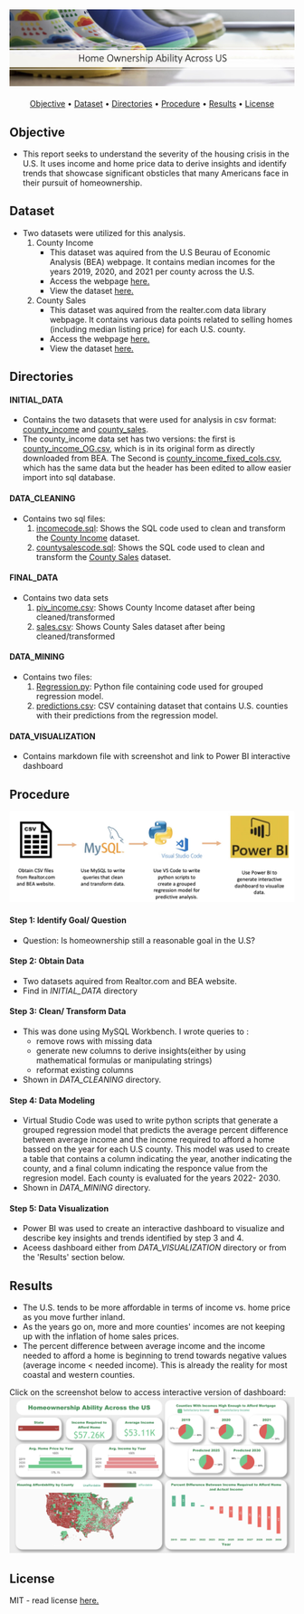 ![Header_Icon][Header_icon]
---
<p align="center">
  <a href="#Objective">Objective</a> •
  <a href="#Dataset">Dataset</a> •
  <a href="#Directories">Directories</a> •
  <a href="#Procedure">Procedure</a> •
  <a href="#Results">Results</a> •
  <a href="#License">License</a>
</p>

## Objective
- This report seeks to understand the severity of the housing crisis in the U.S. It uses income and home price data to derive insights and identify trends that showcase significant obsticles that many Americans face in their pursuit of homeownership.


## Dataset
- Two datasets were utilized for this analysis.
    1. County Income
       - This dataset was aquired from the U.S Beurau of Economic Analysis (BEA) webpage. It contains median incomes for the years 2019, 2020, and 2021 per county across the U.S.
       - Access the webpage [here.][income_data_link]
       - View the dataset [here.][income_fixed]
    3. County Sales
       - This dataset was aquired from the realter.com data library webpage. It contains various data points related to selling homes (including median listing price) for each U.S. county.
       - Access the webpage [here.][sales_data_link]
       - View the dataset [here.][sales_initial]

  
## Directories
#### INITIAL_DATA
- Contains the two datasets that were used for analysis in csv format: [county_income][income_fixed] and [county_sales][sales_initial].
- The county_income data set has two versions: the first is [county_income_OG.csv][income_OG], which is in its original form as directly downloaded from BEA. The Second is [county_income_fixed_cols.csv][income_fixed], which has the same data but the header has been edited to allow easier import into sql database.
  
#### DATA_CLEANING
- Contains two sql files:
  1. [incomecode.sql][incomecode]: Shows the SQL code used to clean and transform the [County Income][income_fixed] dataset.
  2. [countysalescode.sql][salescode]: Shows the SQL code used to clean and transform the [County Sales][sales_initial] dataset.
 
#### FINAL_DATA
  - Contains two data sets
    1. [piv_income.csv][piv_income]: Shows County Income dataset after being cleaned/transformed
    2. [sales.csv][sales_final]: Shows County Sales dataset after being cleaned/transformed
   
#### DATA_MINING
  - Contains two files:
    1. [Regression.py][regression]: Python file containing code used for grouped regression model.
    2. [predictions.csv][predictions]: CSV containing dataset that contains U.S. counties with their predictions from the regression model.

#### DATA_VISUALIZATION
  - Contains markdown file with screenshot and link to Power BI interactive dashboard


## Procedure
![Proj_steps][proj_steps]

#### Step 1: Identify Goal/ Question
  - Question: Is homeownership still a reasonable goal in the U.S?

#### Step 2: Obtain Data
  - Two datasets aquired from Realtor.com and BEA website.
  - Find in *INITIAL_DATA* directory

#### Step 3: Clean/ Transform Data
  - This was done using MySQL Workbench. I wrote queries to :
    - remove rows with missing data
    - generate new columns to derive insights(either by using mathematical formulas or manipulating strings)
    - reformat existing columns
  - Shown in *DATA_CLEANING* directory.

#### Step 4: Data Modeling
  - Virtual Studio Code was used to write python scripts that generate a grouped regression model that predicts the average percent difference between average income and the income required to afford a home bassed on the year for each U.S county. This model was used to create a table that contains a column indicating the year, another indicating the county, and a final column indicating the responce value from the regresion model. Each county is evaluated for the years 2022- 2030.
  - Shown in *DATA_MINING* directory.

#### Step 5: Data Visualization
  - Power BI was used to create an interactive dashboard to visualize and describe key insights and trends identified by step 3 and 4.
  - Aceess dashboard either from *DATA_VISUALIZATION* directory or from the 'Results' section below.


## Results
- The U.S. tends to be more affordable in terms of income vs. home price as you move further inland.
- As the years go on, more and more counties' incomes are not keeping up with the inflation of home sales prices.
- The percent difference between average income and the income needed to afford a home is beginning to trend towards negative values (average income < needed income). This is already the reality for most coastal and western counties.

Click on the screenshot below to access interactive version of dashboard:
[![dashboard_img]][dashboard_link]

## License
MIT - read license [here.][license]
  























  <!-- Image Links -->
[Header_icon]: RESOURCES/readmee_icon.jpg
[proj_steps]: RESOURCES/analysis_steps.jpg
[dashboard_img]: RESOURCES/powerBI_screenshot.jpg

<!-- External Links -->
[dashboard_link]: https://app.powerbi.com/view?r=eyJrIjoiNGY1MGI1MGUtMTEwZC00ZTI2LWIyYjctMGFmODRmZjc2ZDljIiwidCI6ImI1ZWI4OTAyLWRlNTctNGUyZS05YTUxLTI0MWNhZmFiYTE0NCJ9
[income_data_link]: https://www.bea.gov/data/income-saving/personal-income-county-metro-and-other-areas
[sales_data_link]: https://www.realtor.com/research/data/

<!-- Github Links -->
[Initial_data]: https://github.com/GabbyGuinard/Homeownership_Ability_Across_US/tree/main/INITIAL_DATA
[income_OG]: https://github.com/GabbyGuinard/Homeownership_Ability_Across_US/blob/main/INITIAL_DATA/county_income_OG.csv
[income_fixed]: https://github.com/GabbyGuinard/Homeownership_Ability_Across_US/blob/main/INITIAL_DATA/county_income_fixed_cols.csv
[DATA_CLEANING]: https://github.com/GabbyGuinard/Homeownership_Ability_Across_US/tree/main/DATA_CLEANING
[incomecode]: https://github.com/GabbyGuinard/Homeownership_Ability_Across_US/blob/main/DATA_CLEANING/incomecode.sql
[salescode]: https://github.com/GabbyGuinard/Homeownership_Ability_Across_US/blob/main/DATA_CLEANING/countysalescods.sql
[FINAL_DATA]: https://github.com/GabbyGuinard/Homeownership_Ability_Across_US/tree/main/FINAL_DATA
[piv_income]: https://github.com/GabbyGuinard/Homeownership_Ability_Across_US/blob/main/FINAL_DATA/piv_income.csv
[DATA_MODELING]: https://github.com/GabbyGuinard/Homeownership_Ability_Across_US/tree/main/DATA_MODELING
[regression]: https://github.com/GabbyGuinard/Homeownership_Ability_Across_US/blob/main/DATA_MINING/Regression.py
[predictions]: https://github.com/GabbyGuinard/Homeownership_Ability_Across_US/blob/main/DATA_MINING/predictions.csv
[License]: https://github.com/GabbyGuinard/Homeownership_Ability_Across_US/blob/main/LICENSE
[sales_initial]: https://github.com/GabbyGuinard/Homeownership_Ability_Across_US/blob/main/INITIAL_DATA/county_sales.csv
[sales_final]: https://github.com/GabbyGuinard/Homeownership_Ability_Across_US/blob/main/FINAL_DATA/sales.csv
